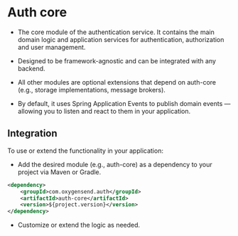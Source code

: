 # Auth core

- The core module of the authentication service. It contains the main domain logic and application services for
  authentication, authorization and user management.

- Designed to be framework-agnostic and can be integrated with any backend.

- All other modules are optional extensions that depend on auth-core (e.g., storage implementations, message brokers).

- By default, it uses Spring Application Events to publish domain events — allowing you to listen and react to them in
  your application.

## Integration

To use or extend the functionality in your application:

- Add the desired module (e.g., auth-core) as a dependency to your project via Maven or Gradle.

```xml
<dependency>
    <groupId>com.oxygensend.auth</groupId>
    <artifactId>auth-core</artifactId>
    <version>${project.version}</version>
</dependency>
```

- Customize or extend the logic as needed.